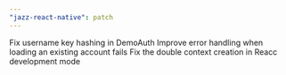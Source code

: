 ```yaml
---
"jazz-react-native": patch
---
```


Fix username key hashing in DemoAuth
Improve error handling when loading an existing account fails
Fix the double context creation in Reacc development mode